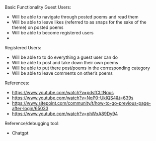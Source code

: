 Basic Functionality
Guest Users: 
- Will be able to navigate through posted poems and read them
- Will be able to leave likes (referred to as snaps for the sake of the theme) on posted poems
- Will be able to become registered users
- 
Registered Users: 
- Will be able to to do everything a guest user can do
- Will be able to post and take down their own poems 
- Will be able to put there post/poems in the corresponding category
- Will be able to leave comments on other’s poems

References:
- https://www.youtube.com/watch?v=pdsfCLtNqus
- https://www.youtube.com/watch?v=NqP0-UkIQS4&t=639s
- https://www.sitepoint.com/community/t/how-to-go-previous-page-after-login/65033
- https://www.youtube.com/watch?v=phWxA89Dy94

Reference/debugging tool:
- Chatgpt
